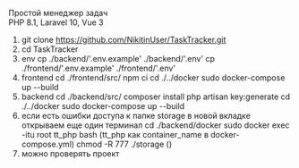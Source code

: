Простой менеджер задач <br>
PHP 8.1, Laravel 10, Vue 3 <br>

1. git clone https://github.com/NikitinUser/TaskTracker.git
2. cd TaskTracker
3. env
    cp ./backend/'.env.example' ./backend/'.env'
    cp ./frontend/'.env.example' ./frontend/'.env'
4. frontend
    cd ./frontend/src/
    npm ci
    cd ./../docker
    sudo docker-compose up --build
5. backend
    cd ./backend/src/
    composer install
    php artisan key:generate
    cd ./../docker
    sudo docker-compose up --build
6. если есть ошибки доступа к папке storage
    в новой вкладке открываем еще один терминал
    cd ./backend/docker
    sudo docker exec -itu root tt_php bash   (tt_php как container_name в docker-compose.yml)
    chmod -R 777 ./storage ()
7. можно проверять проект
